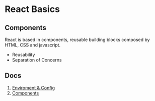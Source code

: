 # React Basics

## Components

React is based in components, reusable building blocks composed by HTML, CSS and javascript.

* Reusability
* Separation of Concerns

## Docs

1. [Enviroment & Config](Enviroment&Config.md)
2. [Components](Components.md)

